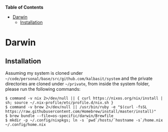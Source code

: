 <!-- START doctoc generated TOC please keep comment here to allow auto update -->
<!-- DON'T EDIT THIS SECTION, INSTEAD RE-RUN doctoc TO UPDATE -->
**Table of Contents**

- [Darwin](#darwin)
  - [Installation](#installation)

<!-- END doctoc generated TOC please keep comment here to allow auto update -->

# Darwin

## Installation

Assuming my system is cloned under
`~/code/personal/base/src/github.com/kalbasit/system` and the private
directories are cloned under `~/private`, from inside the system folder,
please run the following commands:

```shell
$ command -v nix 2>/dev/null || { curl https://nixos.org/nix/install | sh; source ~/.nix-profile/etc/profile.d/nix.sh }
$ command -v brew 2>/dev/null || /usr/bin/ruby -e "$(curl -fsSL https://raw.githubusercontent.com/Homebrew/install/master/install)"
$ brew bundle --file=os-specific/darwin/Brewfile
$ mkdir -p ~/.config/nixpkgs; ln -s `pwd`/hosts/`hostname -s`/home.nix ~/.config/home.nix
```
